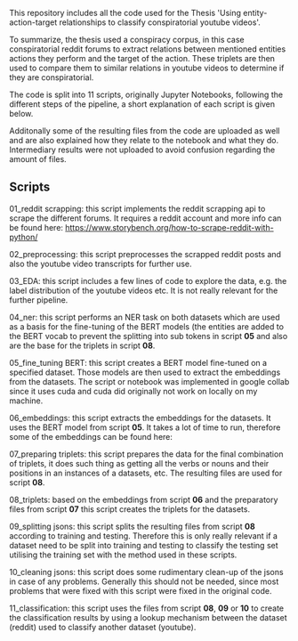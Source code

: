 This repository includes all the code used for the Thesis 'Using entity-action-target relationships to classify conspiratorial youtube videos'.

To summarize, the thesis used a conspiracy corpus, in this case conspiratorial reddit forums to extract relations between mentioned entities actions they perform and the target of the action. These triplets are then used to compare them to similar relations in youtube videos to determine if they are conspiratorial.

The code is split into 11 scripts, originally Jupyter Notebooks, following the different steps of the pipeline, a short explanation of each script is given below.

Additonally some of the resulting files from the code are uploaded as well and are also explained how they relate to the notebook and what they do. Intermediary results were not uploaded to avoid confusion regarding the amount of files.

## **Scripts**

01_reddit scrapping: this script implements the reddit scrapping api to scrape the different forums. It requires a reddit account and more info can be found here: https://www.storybench.org/how-to-scrape-reddit-with-python/

02_preprocessing: this script preprocesses the scrapped reddit posts and also the youtube video transcripts for further use.

03_EDA: this script includes a few lines of code to explore the data, e.g. the label distribution of the youtube videos etc. It is not really relevant for the further pipeline.

04_ner: this script performs an NER task on both datasets which are used as a basis for the fine-tuning of the BERT models (the entities are added to the BERT vocab to prevent the splitting into sub tokens in script **05** and also are the base for the triplets in script **08**.

05_fine_tuning BERT: this script creates a BERT model fine-tuned on a specified dataset. Those models are then used to extract the embeddings from the datasets. The script or notebook was implemented in google collab since it uses cuda and cuda did originally not work on locally on my machine.

06_embeddings: this script extracts the embeddings for the datasets. It uses the BERT model from script **05**. It takes a lot of time to run, therefore some of the embeddings can be found here: 

07_preparing triplets: this script prepares the data for the final combination of triplets, it does such thing as getting all the verbs or nouns and their positions in an instances of a datasets, etc. The resulting files are used for script **08**.

08_triplets: based on the embeddings from script **06** and the preparatory files from script **07** this script creates the triplets for the datasets.

09_splitting jsons: this script splits the resulting files from script **08** according to training and testing. Therefore this is only really relevant if a dataset need to be split into training and testing to classify the testing set utilising the training set with the method used in these scripts.

10_cleaning jsons: this script does some rudimentary clean-up of the jsons in case of any problems. Generally this should not be needed, since most problems that were fixed with this script were fixed in the original code.

11_classification: this script uses the files from script **08**, **09** or **10** to create the classification results by using a lookup mechanism between the dataset (reddit) used to classify another dataset (youtube).

